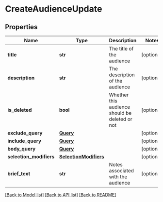 # CreateAudienceUpdate

## Properties
Name | Type | Description | Notes
------------ | ------------- | ------------- | -------------
**title** | **str** | The title of the audience | [optional] 
**description** | **str** | The description of the audience | [optional] 
**is_deleted** | **bool** | Whether this audience should be deleted or not | [optional] 
**exclude_query** | [**Query**](Query.md) |  | [optional] 
**include_query** | [**Query**](Query.md) |  | [optional] 
**body_query** | [**Query**](Query.md) |  | [optional] 
**selection_modifiers** | [**SelectionModifiers**](SelectionModifiers.md) |  | [optional] 
**brief_text** | **str** | Notes associated with the audience | [optional] 

[[Back to Model list]](../README.md#documentation-for-models) [[Back to API list]](../README.md#documentation-for-api-endpoints) [[Back to README]](../README.md)


